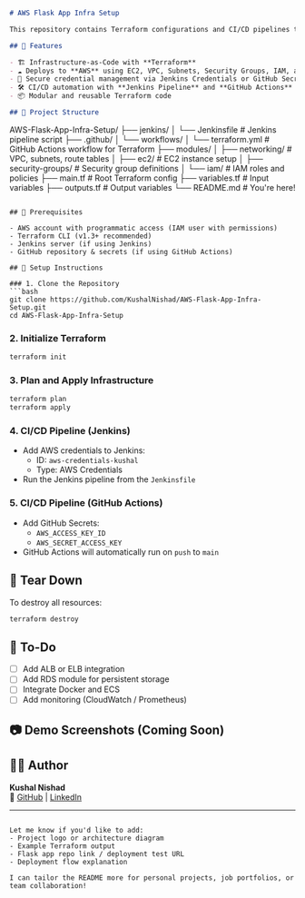 ```markdown
# AWS Flask App Infra Setup

This repository contains Terraform configurations and CI/CD pipelines to provision and manage AWS infrastructure for deploying a Flask-based Python application. It supports both automated provisioning and deployment using **Jenkins** and **GitHub Actions**.

## 🚀 Features

- 🏗️ Infrastructure-as-Code with **Terraform**
- ☁️ Deploys to **AWS** using EC2, VPC, Subnets, Security Groups, IAM, and more
- 🔐 Secure credential management via Jenkins Credentials or GitHub Secrets
- 🛠️ CI/CD automation with **Jenkins Pipeline** and **GitHub Actions**
- 📦 Modular and reusable Terraform code

## 📁 Project Structure

```
AWS-Flask-App-Infra-Setup/
├── jenkins/
│   └── Jenkinsfile               # Jenkins pipeline script
├── .github/
│   └── workflows/
│       └── terraform.yml         # GitHub Actions workflow for Terraform
├── modules/
│   ├── networking/               # VPC, subnets, route tables
│   ├── ec2/                      # EC2 instance setup
│   ├── security-groups/         # Security group definitions
│   └── iam/                      # IAM roles and policies
├── main.tf                      # Root Terraform config
├── variables.tf                 # Input variables
├── outputs.tf                   # Output variables
└── README.md                    # You're here!
```

## 🧰 Prerequisites

- AWS account with programmatic access (IAM user with permissions)
- Terraform CLI (v1.3+ recommended)
- Jenkins server (if using Jenkins)
- GitHub repository & secrets (if using GitHub Actions)

## 🔧 Setup Instructions

### 1. Clone the Repository
```bash
git clone https://github.com/KushalNishad/AWS-Flask-App-Infra-Setup.git
cd AWS-Flask-App-Infra-Setup
```

### 2. Initialize Terraform
```bash
terraform init
```

### 3. Plan and Apply Infrastructure
```bash
terraform plan
terraform apply
```

### 4. CI/CD Pipeline (Jenkins)

- Add AWS credentials to Jenkins:
  - ID: `aws-credentials-kushal`
  - Type: AWS Credentials
- Run the Jenkins pipeline from the `Jenkinsfile`

### 5. CI/CD Pipeline (GitHub Actions)

- Add GitHub Secrets:
  - `AWS_ACCESS_KEY_ID`
  - `AWS_SECRET_ACCESS_KEY`
- GitHub Actions will automatically run on `push` to `main`

## 🧹 Tear Down

To destroy all resources:
```bash
terraform destroy
```

## 📝 To-Do

- [ ] Add ALB or ELB integration
- [ ] Add RDS module for persistent storage
- [ ] Integrate Docker and ECS
- [ ] Add monitoring (CloudWatch / Prometheus)

## 📷 Demo Screenshots (Coming Soon)

## 🙋‍♂️ Author

**Kushal Nishad**  
🔗 [GitHub](https://github.com/KushalNishad) | [LinkedIn](https://www.linkedin.com/in/kushal-nishad/)

---

```

Let me know if you'd like to add:
- Project logo or architecture diagram
- Example Terraform output
- Flask app repo link / deployment test URL
- Deployment flow explanation

I can tailor the README more for personal projects, job portfolios, or team collaboration!
